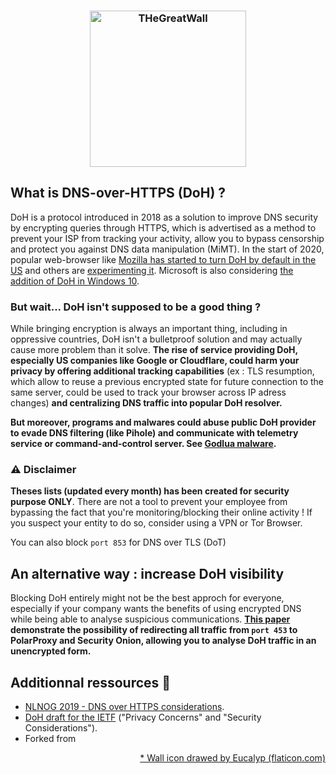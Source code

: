 <h3 align="center"><img src=https://github.com/asyncecho/homeautomate/blob/main/PiHole/TheGreatWall/Images/Cover.jpg alt="THeGreatWall" height="250px"></h3>

## What is DNS-over-HTTPS (DoH) ?

DoH is a protocol introduced in 2018 as a solution to improve DNS security by encrypting queries through HTTPS, which is advertised as a method to prevent your ISP from tracking your activity, allow you to bypass censorship and protect you against DNS data manipulation (MiMT). In the start of 2020, popular web-browser like <a href="https://arstechnica.com/information-technology/2020/02/firefox-turns-encrypted-dns-on-by-default-to-thwart-snooping-isps/"> Mozilla has started to turn DoH by default in the US</a> and others are <a href="https://blog.chromium.org/2019/09/experimenting-with-same-provider-dns.html"> experimenting it</a>. Microsoft is also considering <a href="https://www.bleepingcomputer.com/news/microsoft/microsoft-is-adding-dns-over-https-doh-to-windows-10/">the addition of DoH in Windows 10</a>.

### But wait... DoH isn't supposed to be a good thing ?

While bringing encryption is always an important thing, including in oppressive countries, DoH isn't a bulletproof solution and may actually cause more problem than it solve. **The rise of service providing DoH, especially US companies like Google or Cloudflare, could harm your privacy by offering additional tracking capabilities** (ex : TLS resumption, which allow to reuse a previous encrypted state for future connection to the same server, could be used to track your browser across IP adress changes) **and centralizing DNS traffic into popular DoH resolver.**

**But moreover, programs and malwares could abuse public DoH provider to evade DNS filtering (like Pihole) and communicate with telemetry service or command-and-control server. See <a href="https://www.trendmicro.com/vinfo/us/security/news/cybercrime-and-digital-threats/new-godlua-backdoor-found-abusing-dns-over-https-doh-protocol">Godlua malware</a>.**

### :warning: Disclaimer 

**Theses lists (updated every month) has been created for security purpose ONLY**. There are not a tool to prevent your employee from bypassing the fact that you're monitoring/blocking their online activity ! If you suspect your entity to do so, consider using a VPN or Tor Browser.

You can also block `port 853` for DNS over TLS (DoT)

## An alternative way : increase DoH visibility

Blocking DoH entirely might not be the best approch for everyone, especially if your company wants the benefits of using encrypted DNS while being able to analyse suspicious communications. **<a href="https://www.sans.org/reading-room/whitepapers/dns/dealing-doh-methods-increase-dns-visibility-doh-gains-traction-39560"> This paper </a> demonstrate the possibility of redirecting all traffic from `port 453` to PolarProxy and Security Onion, allowing you to analyse DoH traffic in an unencrypted form.**

## Additionnal ressources :blue_book:

- <a href="https://www.youtube.com/watch?v=pjin3nv8jAo"> NLNOG 2019 - DNS over HTTPS considerations</a>.
- <a href="https://www.ietf.org/archive/id/draft-doh-reid-operator-00.txt">DoH draft for the IETF</a> ("Privacy Concerns" and "Security Considerations").
- Forked from <a href="https://github.com/Sekhan/TheGreatWall/"> 


<p align="right"> * Wall icon drawed by Eucalyp (flaticon.com)
